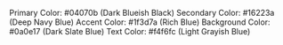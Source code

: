 Primary Color: #04070b (Dark Blueish Black)
Secondary Color: #16223a (Deep Navy Blue)
Accent Color: #1f3d7a (Rich Blue)
Background Color: #0a0e17 (Dark Slate Blue)
Text Color: #f4f6fc (Light Grayish Blue)